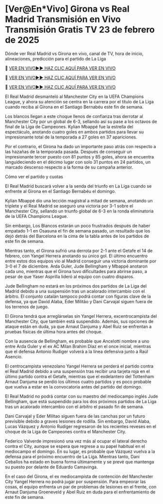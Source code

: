 # [Ver@En*Vivo] Girona vs Real Madrid Transmisión en Vivo Transmisión Gratis TV 23 de febrero de 2025
Dónde ver Real Madrid vs Girona en vivo, canal de TV, hora de inicio, alineaciones, predicción para el partido de La Liga

🔴 [VER EN VIVO►► HAZ CLIC AQUÍ PARA VER EN VIVO](https://jazz-sporting.blogspot.com/)

🔴 [VER EN VIVO►► HAZ CLIC AQUÍ PARA VER EN VIVO](https://jazz-sporting.blogspot.com/)

🔴 [VER EN VIVO►► HAZ CLIC AQUÍ PARA VER EN VIVO](https://jazz-sporting.blogspot.com/)

El Real Madrid desmanteló al Manchester City en la UEFA Champions League, y ahora su atención se centra en la carrera por el título de La Liga cuando reciba al Girona en el Santiago Bernabéu este fin de semana.

Los blancos llegan a este choque llenos de confianza tras derrotar al Manchester City por un global de 6-3, sellando así su pase a los octavos de final de la Liga de Campeones. Kylian Mbappé fue la estrella del espectáculo, anotando cuatro goles en ambos partidos para llevar su impresionante total de la temporada a 27 goles en 37 apariciones.

Por el contrario, el Girona ha dado un importante paso atrás con respecto a las hazañas de la temporada pasada. Después de conseguir un impresionante tercer puesto con 81 puntos y 85 goles, ahora se encuentra languideciendo en el décimo lugar con solo 31 puntos en 24 partidos, un marcado descenso respecto a la forma de su campaña anterior.

Cómo ver el partido y cuotas

El Real Madrid buscará volver a la senda del triunfo en La Liga cuando se enfrente al Girona en el Santiago Bernabéu el domingo.

Kylian Mbappé dio una lección magistral a mitad de semana, anotando un triplete y el Real Madrid se aseguró una victoria por 3-1 sobre el Manchester City, sellando un triunfo global de 6-3 en la ronda eliminatoria de la UEFA Champions League.

Sin embargo, Los Blancos estarán un poco frustrados después de haber empatado 1-1 en Osasuna el fin de semana pasado, un resultado que los dejó detrás del Barcelona en la cima de la tabla antes de los partidos de este fin de semana.

Mientras tanto, el Girona sufrió una derrota por 2-1 ante el Getafe el 14 de febrero, con Yangel Herrera anotando su único gol. El último encuentro entre estos dos equipos vio al Madrid conseguir una victoria dominante por 3-0 el 7 de diciembre. Arda Guler, Jude Bellingham y Mbappé anotaron cada uno, mientras que el Girona tuvo dificultades para abrirse paso, a pesar de que Yaser Asprilla lideró al equipo con cuatro disparos.

Jude Bellingham no estará en los próximos dos partidos de La Liga del Madrid debido a una suspensión tras un acalorado intercambio con el árbitro. El conjunto catalán tampoco podrá contar con figuras clave de la defensa, ya que David Alaba, Éder Militão y Dani Carvajal siguen fuera de los terrenos de juego.

El Girona tendrá que arreglárselas sin Yangel Herrera, excentrocampista del Manchester City, que también está suspendido. Además, sus opciones de ataque están en duda, ya que Arnaut Danjuma y Abel Ruiz se enfrentan a pruebas físicas de última hora antes del choque.

Con la ausencia de Bellingham, es probable que Ancelotti nombre a uno entre Arda Guler y el ex AC Milan Brahim Díaz en el once inicial, mientras que el defensa Antonio Rudiger volverá a la línea defensiva junto a Raúl Asencio.

El centrocampista venezolano Yangel Herrera se perderá el partido contra el Real Madrid debido a una suspensión tras recibir una tarjeta roja en el último partido contra el Getafe, mientras que el exdelantero del Tottenham Arnaut Danjuma se perdió los últimos cuatro partidos y es poco probable que vuelva a estar en la convocatoria antes del partido del domingo.

El Real Madrid no podrá contar con su maestro del mediocampo inglés Jude Bellingham, que está suspendido para los dos próximos partidos de La Liga tras un acalorado intercambio con el árbitro el pasado fin de semana.

Dani Carvajal y Eder Militao siguen fuera de las canchas por un futuro previsible debido a graves lesiones de rodilla. Sin embargo, David Alaba, Lucas Vázquez y Antonio Rudiger regresaron de los recientes reveses en el choque de la Liga de Campeones contra el Manchester City.

Federico Valverde impresionó una vez más al ocupar el lateral derecho contra el City, aunque se espera que regrese a su papel habitual en el mediocampo el domingo. En su lugar, es probable que Vázquez vuelva a la defensa para el próximo encuentro de La Liga. Mientras tanto, Dani Ceballos ha estado en buena forma últimamente y se prevé que mantenga su puesto por delante de Eduardo Camavinga.

En el caso del Girona, el ex mediocampista de contención del Manchester City Yangel Herrera no podrá jugar por suspensión. Para empeorar las cosas, el equipo enfrenta un par de problemas de lesiones en el frente, con Arnaut Danjuma Groeneveld y Abel Ruiz en duda para el enfrentamiento de este fin de semana.
